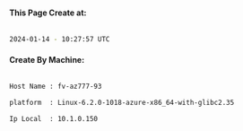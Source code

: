 
   
#### This Page Create at:

```bash

2024-01-14 - 10:27:57 UTC

```

#### Create By Machine:

```bash

Host Name : fv-az777-93

platform  : Linux-6.2.0-1018-azure-x86_64-with-glibc2.35

Ip Local  : 10.1.0.150

```

